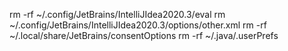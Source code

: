 rm -rf ~/.config/JetBrains/IntelliJIdea2020.3/eval
rm ~/.config/JetBrains/IntelliJIdea2020.3/options/other.xml
rm -rf ~/.local/share/JetBrains/consentOptions
rm -rf ~/.java/.userPrefs
